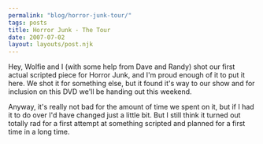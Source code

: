 ```yaml
---
permalink: "blog/horror-junk-tour/"
tags: posts
title: Horror Junk - The Tour
date: 2007-07-02
layout: layouts/post.njk
---
```


Hey, Wolfie and I (with some help from Dave and Randy) shot our first actual scripted piece for Horror Junk, and I'm proud enough of it to put it here. We shot it for something else, but it found it's way to our show and for inclusion on this DVD we'll be handing out this weekend. 

Anyway, it's really not bad for the amount of time we spent on it, but if I had it to do over I'd have changed just a little bit. But I still think it turned out totally rad for a first attempt at something scripted and planned for a first time in a long time.